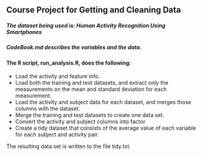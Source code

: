 ## Course Project for Getting and Cleaning Data

##### The dataset being used is: Human Activity Recognition Using Smartphones

##### CodeBook.md describes the variables and the data.

#### The R script, run_analysis.R, does the following:
* Load the activity and feature info.
* Load both the training and test datasets, and extract only the measurements on the mean and standard deviation for each measurement.
* Load the activity and subject data for each dataset, and merges those columns with the dataset.
* Merge the training and test datasets to create one data set.
* Convert the activity and subject columns into factor.
* Create a tidy dataset that consists of the average value of each variable for each subject and activity pair.

The resulting data set is written to the file tidy.txt.

